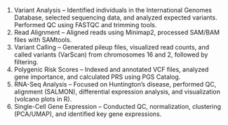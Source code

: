 1. Variant Analysis – Identified individuals in the International Genomes Database, selected sequencing data, and analyzed expected variants. Performed QC using FASTQC and trimming tools.
2. Read Alignment – Aligned reads using Minimap2, processed SAM/BAM files with SAMtools.
3. Variant Calling – Generated pileup files, visualized read counts, and called variants (VarScan) from chromosomes 16 and 2, followed by filtering.
4. Polygenic Risk Scores – Indexed and annotated VCF files, analyzed gene importance, and calculated PRS using PGS Catalog.
5. RNA-Seq Analysis – Focused on Huntington’s disease, performed QC, alignment (SALMON), differential expression analysis, and visualization (volcano plots in R).
6. Single-Cell Gene Expression – Conducted QC, normalization, clustering (PCA/UMAP), and identified key gene expressions.
